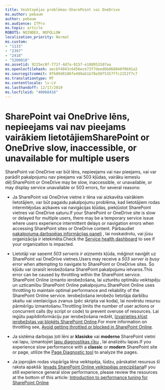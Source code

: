 ```yaml
---
title: Veiktspējas problēmas-SharePoint vai OneDrive
ms.author: pebaum
author: pebaum
ms.audience: ITPro
ms.topic: article
ROBOTS: NOINDEX, NOFOLLOW
localization_priority: Normal
ms.custom:
- "1133"
- "2397"
- "2418"
- "5200018"
ms.assetid: 9225ec0f-771f-4d7a-8157-e188953107aa
ms.openlocfilehash: aecbf4043c6456ece73f7deed6b068040f0691a2
ms.sourcegitcommit: 0fb89d8106fe409ab1b78e50f5357ffc2252f7c7
ms.translationtype: MT
ms.contentlocale: lv-LV
ms.lasthandoff: 12/17/2019
ms.locfileid: "40068416"
---
```

# <a name="sharepoint-or-onedrive-slow-inaccessible-or-unavailable-for-multiple-users"></a><span data-ttu-id="6bf5d-102">SharePoint vai OneDrive lēns, nepieejams vai nav pieejams vairākiem lietotājiem</span><span class="sxs-lookup"><span data-stu-id="6bf5d-102">SharePoint or OneDrive slow, inaccessible, or unavailable for multiple users</span></span>

<span data-ttu-id="6bf5d-103">SharePoint vai OneDrive var būt lēns, nepieejams vai nav pieejams, vai var parādīt pakalpojumu nav pieejams vai 503 kļūdas, vairāku iemeslu dēļ:</span><span class="sxs-lookup"><span data-stu-id="6bf5d-103">SharePoint or OneDrive may be slow, inaccessible, or unavailable, or may display service unavailable or 503 errors, for several reasons:</span></span>
  
- <span data-ttu-id="6bf5d-104">Ja SharePoint vai OneDrive vietne ir lēna vai aizkavēta vairākiem lietotājiem, var būt pagaidu pakalpojumu problēma, kad lietotājiem rodas intermitējošas aizkaves vai navigācijas kļūdas, piekļūstot SharePoint vietnes vai OneDrive saturu.</span><span class="sxs-lookup"><span data-stu-id="6bf5d-104">If your SharePoint or OneDrive site is slow or delayed for multiple users, there may be a temporary service issue where users experience intermittent delays or navigation errors when accessing SharePoint sites or OneDrive content.</span></span> <span data-ttu-id="6bf5d-105">Pārbaudiet [pakalpojuma darbspējas informācijas paneli](https://admin.microsoft.com/AdminPortal/Home#/servicehealth) , lai noskaidrotu, vai jūsu organizācija ir ietekmēta.</span><span class="sxs-lookup"><span data-stu-id="6bf5d-105">Check the [Service health dashboard](https://admin.microsoft.com/AdminPortal/Home#/servicehealth) to see if your organization is impacted.</span></span>
  
- <span data-ttu-id="6bf5d-106">Lietotāji var saņemt *503 serveris ir aizņemts* kļūda, mēģinot naviģēt uz SharePoint vai OneDrive vietnes.</span><span class="sxs-lookup"><span data-stu-id="6bf5d-106">Users may receive a *503 server is busy* error when attempting to navigate to SharePoint or OneDrive sites.</span></span> <span data-ttu-id="6bf5d-107">Šo kļūdu var izraisīt ierobežošana SharePoint pakalpojumu ietvaros.</span><span class="sxs-lookup"><span data-stu-id="6bf5d-107">This error can be caused by throttling within the SharePoint service.</span></span> <span data-ttu-id="6bf5d-108">SharePoint Online izmanto ierobežošana, lai uzturētu optimālu veiktspēju un uzticamību SharePoint Online pakalpojumu.</span><span class="sxs-lookup"><span data-stu-id="6bf5d-108">SharePoint Online uses throttling to maintain optimal performance and reliability of the SharePoint Online service.</span></span> <span data-ttu-id="6bf5d-109">Ierobežošana ierobežo lietotāja darbību skaitu vai vienlaicīgus zvanus (pēc skripta vai koda), lai novērstu resursu pārmērīgu izmantošanu.</span><span class="sxs-lookup"><span data-stu-id="6bf5d-109">Throttling limits the number of user actions or concurrent calls (by script or code) to prevent overuse of resources.</span></span> <span data-ttu-id="6bf5d-110">Lai iegūtu papildinformāciju par ierobežošana redzēt, [Izvairieties kļūst ierobežotas vai bloķēts SharePoint Online](https://docs.microsoft.com/sharepoint/dev/general-development/how-to-avoid-getting-throttled-or-blocked-in-sharepoint-online).</span><span class="sxs-lookup"><span data-stu-id="6bf5d-110">For more information on throttling see, [Avoid getting throttled or blocked in SharePoint Online](https://docs.microsoft.com/sharepoint/dev/general-development/how-to-avoid-getting-throttled-or-blocked-in-sharepoint-online).</span></span>

- <span data-ttu-id="6bf5d-111">Ja sistēma darbojas ļoti lēni ar **klasisko** vai **moderno** SharePoint vietni vai lapu, izmantojiet [lapu diagnostikas rīku](https://aka.ms/perftool) , lai analizētu lapas.</span><span class="sxs-lookup"><span data-stu-id="6bf5d-111">If you experience slow performance with a **classic** or **modern** SharePoint site or page, utilize the [Page Diagnostic tool](https://aka.ms/perftool) to analyze the pages.</span></span>
  
- <span data-ttu-id="6bf5d-112">Ja joprojām rodas vispārīga lēna veiktspēja, lūdzu, pārskatiet resursus šī raksta apakšā: [Ievads SharePoint Online veiktspējas precizēšana](https://go.microsoft.com/fwlink/?linkid=2024334)</span><span class="sxs-lookup"><span data-stu-id="6bf5d-112">If you still experience general slow performance, please review the resources at the bottom of this article: [Introduction to performance tuning for SharePoint Online](https://go.microsoft.com/fwlink/?linkid=2024334)</span></span>
  